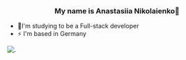 ### <div align="center">My name is Anastasiia Nikolaienko🌝
</div>  

- 🌱I'm studying to be a Full-stack developer  
- ⚡ I'm based in Germany


<div aling="right";>
  <img src="https://github.com/user-attachments/assets/bd7f2855-5bd0-4a34-b473-5512062576ec" alt=".">
</div>

